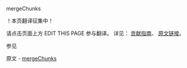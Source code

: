  mergeChunks

 ！本页翻译征集中！

请点击页面上方 EDIT THIS PAGE 参与翻译。
详见：
[贡献指南]( https://github.com/whaleal/MongoDB-Manual-zh/blob/master/CONTRIBUTING.md )、
[原文链接](  https://docs.mongodb.com/manual/reference/command/mergeChunks/  )。

 参见

原文 - [mergeChunks]( https://docs.mongodb.com/manual/reference/command/mergeChunks/ )

